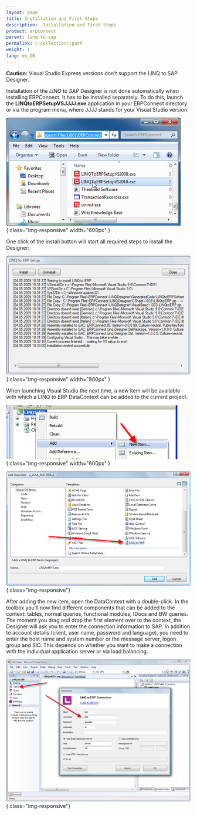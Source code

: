 ```yaml
---
layout: page
title: Installation and First Steps
description:  Installation and First Steps
product: erpconnect
parent: linq-to-sap
permalink: /:collection/:path
weight: 1
lang: en_GB
---
```


**Caution:** Visual Studio Express versions don't support the LINQ to SAP Designer. 

Installation of the *LINQ* to *SAP* Designer is not done automatically when installing ERPConnect. It has to be installed separately. To do this, launch the **LINQtoERPSetupVSJJJJ.exe** application in your ERPConnect directory or via the program menu, where JJJJ stands for your Visual Studio version:

![LINQToERP-First-Steps-001](/img/content/LINQToERP-First-Steps-001.png){:class="img-responsive" width="600px" }


One click of the install button will start all required steps to install the Designer:  

![LINQToERP-First-Steps-002](/img/content/LINQToERP-First-Steps-002.png){:class="img-responsive" width="800px" }

When launching Visual Studio the next time, a new item will be available with which a LINQ to ERP DataContext can be added to the current project.

![LINQToERP-First-Steps-003](/img/content/LINQToERP-First-Steps-003.png){:class="img-responsive" width="600px" }

![LINQToERP-First-Steps-004](/img/content/LINQToERP-First-Steps-004.png){:class="img-responsive"}

After adding the new item, open the DataContext with a double-click. In the toolbox you'll now find different components that can be added to the context: tables, normal queries, functional modules, IDocs and BW queries. The moment you drag and drop the first element over to the context, the Designer will ask you to enter the connection information to SAP. In addition to account details (client, user name, password and language), you need to enter the host name and system number or the message server, logon group and SID. This depends on whether you want to make a connection with the individual application server or via load balancing.

![LINQToERP-First-Steps-005](/img/content/LINQToERP-First-Steps-005.png){:class="img-responsive"}
